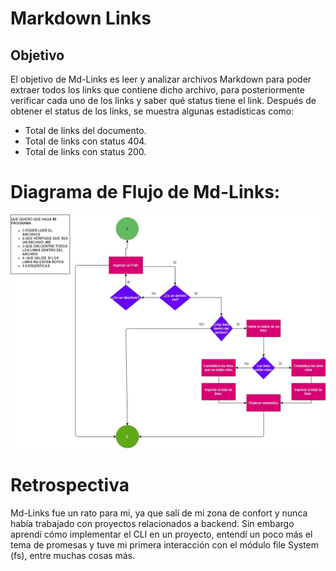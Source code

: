 # Markdown Links

## Objetivo
El objetivo de Md-Links es leer y analizar archivos Markdown para poder extraer todos los links que contiene dicho archivo, para posteriormente verificar cada uno de los links y saber qué status tiene el link.
Después de obtener el status de los links, se muestra algunas estadísticas como:
- Total de links del documento.
- Total de links con status 404.
- Total de links con status 200.

# Diagrama de Flujo de Md-Links:
![proyecto](https://github.com/osiris25/CDMX010-md-links/blob/cli/img/MdLinksDiagrama.jpg)

# Retrospectiva
Md-Links fue un rato para mi, ya que salí de mi zona de confort y  nunca había trabajado con proyectos relacionados a backend. Sin embargo aprendí cómo implementar el CLI en un proyecto, entendí un poco más el tema de promesas y tuve mi primera interacción con el módulo file System (fs), entre muchas cosas más.
